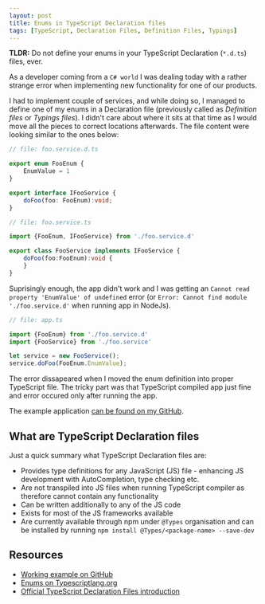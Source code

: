 ```yaml
---
layout: post
title: Enums in TypeScript Declaration files
tags: [TypeScript, Declaration Files, Definition Files, Typings]
---
```


**TLDR:** Do not define your enums in your TypeScript Declaration (`*.d.ts`) files, ever.

As a developer coming from a `C# world` I was dealing today with a rather strange error when implementing new functionality for one of our products.

I had to implement couple of services, and while doing so, I managed to define one of my enums in a Declaration file (previously called as _Definition files_ or _Typings files_). I didn't care about where it sits at that time as I would move all the pieces to correct locations afterwards. The file content were looking similar to the ones below:

```typescript
// file: foo.service.d.ts

export enum FooEnum {
    EnumValue = 1
}

export interface IFooService {
    doFoo(foo: FooEnum):void;
}
```

```typescript
// file: foo.service.ts

import {FooEnum, IFooService} from './foo.service.d'

export class FooService implements IFooService {
    doFoo(foo:FooEnum):void {
    }
}
```

Suprisingly enough, the app didn't work and I was getting an `Cannot read property 'EnumValue' of undefined` error (or `Error: Cannot find module './foo.service.d'` when running app in NodeJs).

```typescript
// file: app.ts

import {FooEnum} from './foo.service.d'
import {FooService} from './foo.service'

let service = new FooService();
service.doFoo(FooEnum.EnumValue);
```

The error dissapeared when I moved the enum definition into proper TypeScript file. The tricky part was that TypeScript compiled app just fine and error occured only after running the app.

The example application [can be found on my GitHub](https://github.com/luk355/blog-example-enums-in-ts-declaration-files).

## What are TypeScript Declaration files

Just a quick summary what TypeScript Declaration files are:

* Provides type definitions for any JavaScript (JS) file - enhancing JS development with AutoCompletion, type checking etc.
* Are not transpiled into JS files when running TypeScript compiler as therefore cannot contain any functionality
* Can be written additionally to any of the JS code
* Exists for most of the JS frameworks available
* Are currently available through npm under `@Types` organisation and can be installed by running `npm install @Types/<package-name> --save-dev`

## Resources

* [Working example on GitHub](https://github.com/luk355/blog-example-enums-in-ts-declaration-files)
* [Enums on Typescriptlang.org](https://www.typescriptlang.org/docs/handbook/enums.html)
* [Official TypeScript Declaration Files introduction](https://www.typescriptlang.org/docs/handbook/declaration-files/introduction.html)